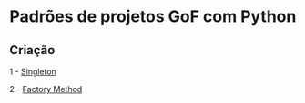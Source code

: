 # Padrões de projetos GoF com Python

## Criação

1 - [Singleton](src/singleton/)

2 - [Factory Method](src/factory_method/)